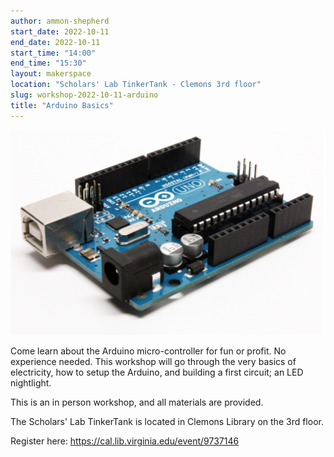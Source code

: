 ```yaml
---
author: ammon-shepherd
start_date: 2022-10-11
end_date: 2022-10-11
start_time: "14:00"
end_time: "15:30"
layout: makerspace
location: "Scholars' Lab TinkerTank - Clemons 3rd floor"
slug: workshop-2022-10-11-arduino
title: "Arduino Basics"
---
```


![Arduino Basics](/assets/post-media/workshops/arduino.png)

Come learn about the Arduino micro-controller for fun or profit. No experience needed. This workshop will go through the very basics of electricity, how to setup the Arduino, and building a first circuit; an LED nightlight. 

This is an in person workshop, and all materials are provided.

The Scholars' Lab TinkerTank is located in Clemons Library on the 3rd floor.

Register here: [https://cal.lib.virginia.edu/event/9737146 ](https://cal.lib.virginia.edu/event/9737146)
